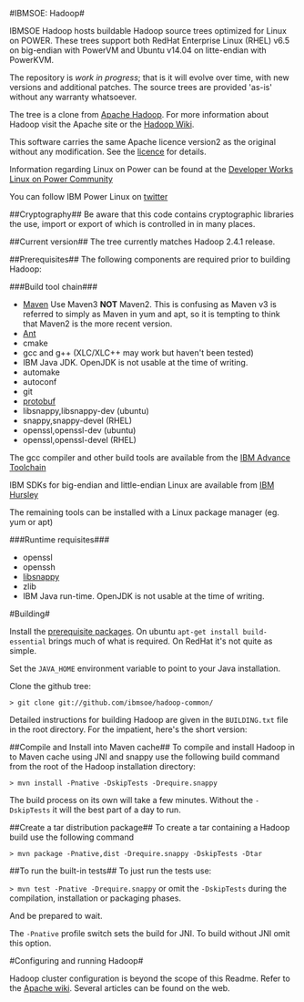 #IBMSOE: Hadoop#

IBMSOE Hadoop hosts buildable Hadoop source trees optimized for Linux on POWER. These trees support both RedHat Enterprise Linux (RHEL) v6.5 on big-endian with PowerVM and Ubuntu v14.04 on litte-endian with PowerKVM. 

The repository is _work in progress_; that is it will evolve over time, with new versions and additional patches. The source trees are provided 'as-is' without any warranty whatsoever. 

The tree is a clone from [Apache Hadoop](http://hadoop.apache.org "Hadoop"). For more information about Hadoop visit the Apache site or the [Hadoop Wiki](http://wiki.apache.org/hadoop/).

This software carries the same Apache licence version2 as the original without any modification. See the [licence](http://apache.org/licenses/LICENSE-2.0.html) for details.

Information regarding Linux on Power can be found at the
[Developer Works Linux on Power Community](https://www.ibm.com/developerworks/community/groups/service/html/communityview?communityUuid=fe313521-2e95-46f2-817d-44a4f27eba32)

You can follow IBM Power Linux on [twitter](https://twitter.com/ibmpowerlinux)

##Cryptography##
Be aware that this code contains cryptographic libraries the use, import or export of which is controlled in in many places.

##Current version##
The tree currently matches Hadoop 2.4.1 release.


##Prerequisites##
The following components are required prior to building Hadoop:

###Build tool chain###

* [Maven](http://maven.apache.org) Use Maven3 __NOT__ Maven2. This is confusing as Maven v3 is referred to simply as Maven in yum and apt, so it is tempting to think that Maven2 is the more recent version.
* [Ant](http://ant.apache.org)
* cmake
* gcc and g++ (XLC/XLC++ may work but haven't been tested)
* IBM Java JDK. OpenJDK is not usable at the time of writing.
* automake
* autoconf
* git
* [protobuf](https://github.com/ibmsoe/Protobuf)
* libsnappy,libsnappy-dev (ubuntu)
* snappy,snappy-devel (RHEL)
* openssl,openssl-dev (ubuntu)
* openssl,openssl-devel (RHEL)

The gcc compiler and other build tools are available from the [IBM Advance Toolchain](https://www.ibm.com/developerworks/community/wikis/home?lang=en#/wiki/W51a7ffcf4dfd_4b40_9d82_446ebc23c550/page/IBM%20Advance%20Toolchain%20for%20PowerLinux%20Documentation)

IBM SDKs for big-endian and little-endian Linux are available from [IBM Hursley](http://w3.hursley.ibm.com/java/jim/ibmsdks/latest/index.html)

The remaining tools can be installed with a Linux package manager (eg. yum or apt)

###Runtime requisites###
* openssl
* openssh
* [libsnappy](https://github.com/ibmsoe/snappy)
* zlib
* IBM Java run-time. OpenJDK is not usable at the time of writing.

#Building#

Install the [prerequisite packages](#prereqs). On ubuntu `apt-get install build-essential` brings much of what is required. On RedHat it's not quite as simple.

Set the `JAVA_HOME` environment variable to point to your Java installation.

Clone the github tree:

`> git clone git://github.com/ibmsoe/hadoop-common/`

Detailed instructions for building Hadoop are given in the `BUILDING.txt` file in the root directory. For the impatient, here's the short version: 

##Compile and Install into Maven cache##
To compile and install Hadoop in to Maven cache using JNI and snappy use the following build command from the root of the Hadoop installation directory:

`> mvn install -Pnative -DskipTests -Drequire.snappy`
	
The build process on its own will take a few minutes. Without the `-DskipTests` it will the best part of a day to run.

##Create a tar distribution package##
To create a tar containing a Hadoop build use the following command

`> mvn package -Pnative,dist -Drequire.snappy -DskipTests -Dtar`

##To run the built-in tests##
To just run the tests use:

`> mvn test -Pnative -Drequire.snappy` or omit the `-DskipTests` during the compilation, installation or packaging phases.
	
And be prepared to wait.
	
The `-Pnative` profile switch sets the build for JNI. To build without JNI omit this option.

#Configuring and running Hadoop#

Hadoop cluster configuration is beyond the scope of this Readme. Refer to the [Apache wiki](http://wiki.apache.org/hadoop/). Several articles can be found on the web.
